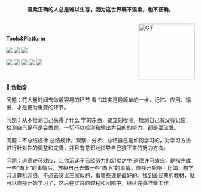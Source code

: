 <p align="center">
  <strong>温柔正确的人总是难以生存，因为这世界既不温柔，也不正确。</strong>
</p>

<h2></h2>

<img align="right" alt="GIF" src="https://img-blog.csdnimg.cn/eb44555f29fe4621a0f9d4df7b016998.gif#pic_center" height="150" width="150"> &nbsp;&nbsp;&nbsp;&nbsp;

**Tools&Platform**

[![](https://img.shields.io/badge/macOS-Catalina-d0d1d4?style=flat-square&logo=Apple)](<[https://](https://www.apple.com/macos/catalina/)>)
[![](https://img.shields.io/badge/Ubuntu-20.04%20LTS-E95420?style=flat-square&logo=Ubuntu)](https://ubuntu.com/)
[![](https://img.shields.io/badge/Goland-2023.1-black?style=flat-square&logo=GoLand)](https://code.visualstudio.com/)

[![](https://img.shields.io/badge/-Go-00ADD8?style=flat-square&logo=go&logoColor=ffffff)](https://golang.org/)
[![](https://img.shields.io/badge/-etcd-419EDA?style=flat-square&logo=etcd&logoColor=ffffff)](https://kubernetes.io/)
[![](https://img.shields.io/badge/-Redis-DC382D?style=flat-square&logo=Redis&logoColor=ffffff)](https://kubernetes.io/)
[![](https://img.shields.io/badge/-Nginx-269539?style=flat-square&logo=Nginx&logoColor=ffffff)](https://nginx.org/)
[![](https://img.shields.io/badge/-Docker-2496ED?style=flat-square&logo=Docker&logoColor=ffffff)](https://www.docker.com/)

    
<br>

🌌 **伪勤奋**

问题：花大量时间去做最容易的环节
看书其实是最简单的一步，记忆、应用、输出，才是更为重要的环节。

问题：从不检测自己获得了什么
学的东西，要立刻检测，检测自己有没有记住，检测自己是不是会做题。一切不以检测和输出为目的的努力，都是耍流氓。

问题：不总结规律
总结规律。观察、分析、总结自己是如何学习的，对学习方法进行针对性的调整和完善，并且有意识地指导自己接下来的努力方向。

问题：道德许可效应，让你沉迷于已经努力的幻觉之中
道德许可效应，是指完成一些“向上”的事情后，放纵自己去做一些“向下”的事情。直接开始吧！比如，想学习计算机网络，不必去货比三家似的，看哪些课是最好的。找到最经典的教材，就可以直接开始学习了，然后在实践的过程和间隙中，继续完善准备工作。
